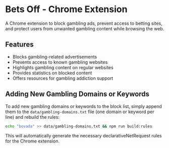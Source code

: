 # Bets Off - Chrome Extension

A Chrome extension to block gambling ads, prevent access to betting sites, and protect users from unwanted gambling content while browsing the web.

## Features

- Blocks gambling-related advertisements
- Prevents access to known gambling websites
- Highlights gambling content on regular websites
- Provides statistics on blocked content
- Offers resources for gambling addiction support

## Adding New Gambling Domains or Keywords

To add new gambling domains or keywords to the block list, simply append them to the `data/gambling-domains.txt` file (one domain or keyword per line) and rebuild the rules:

```bash
echo "bovada" >> data/gambling-domains.txt && npm run build:rules
```

This will automatically generate the necessary declarativeNetRequest rules for the Chrome extension.